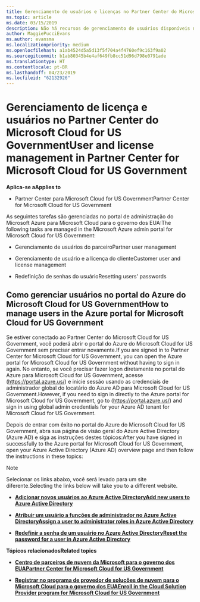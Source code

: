 ```yaml
---
title: Gerenciamento de usuários e licenças no Partner Center do Microsoft Cloud for US Government | Partner Center do Microsoft Cloud for US Government
ms.topic: article
ms.date: 03/15/2019
description: Não há recursos de gerenciamento de usuários disponíveis no Partner Center do Microsoft Cloud for US Government para atender aos requisitos nacionais, regionais e específicos do setor que regem a coleta e o uso de dados das pessoas. Em vez disso, adicione e gerencie usuários no portal do Azure do Microsoft Cloud for US Government.
author: MaggiePucciEvans
ms.author: evansma
ms.localizationpriority: medium
ms.openlocfilehash: a1ab4524d5a5d13f5f704a4f4760ef9c163f9a02
ms.sourcegitcommit: b1ab80345b4e4af649fb8cc51d96d798e0791ade
ms.translationtype: HT
ms.contentlocale: pt-BR
ms.lasthandoff: 04/23/2019
ms.locfileid: "62132926"
---
```

# <a name="user-and-license-management-in-partner-center-for-microsoft-cloud-for-us-government"></a><span data-ttu-id="e933b-104">Gerenciamento de licença e usuários no Partner Center do Microsoft Cloud for US Government</span><span class="sxs-lookup"><span data-stu-id="e933b-104">User and license management in Partner Center for Microsoft Cloud for US Government</span></span>

<span data-ttu-id="e933b-105">**Aplica-se a**</span><span class="sxs-lookup"><span data-stu-id="e933b-105">**Applies to**</span></span>

-  <span data-ttu-id="e933b-106">Partner Center para Microsoft Cloud for US Government</span><span class="sxs-lookup"><span data-stu-id="e933b-106">Partner Center for Microsoft Cloud for US Government</span></span>

<span data-ttu-id="e933b-107">As seguintes tarefas são gerenciadas no portal de administração do Microsoft Azure para Microsoft Cloud para o governo dos EUA:</span><span class="sxs-lookup"><span data-stu-id="e933b-107">The following tasks are managed in the Microsoft Azure admin portal for Microsoft Cloud for US Government:</span></span>

- <span data-ttu-id="e933b-108">Gerenciamento de usuários do parceiro</span><span class="sxs-lookup"><span data-stu-id="e933b-108">Partner user management</span></span>

- <span data-ttu-id="e933b-109">Gerenciamento de usuário e a licença do cliente</span><span class="sxs-lookup"><span data-stu-id="e933b-109">Customer user and license management</span></span>

- <span data-ttu-id="e933b-110">Redefinição de senhas do usuário</span><span class="sxs-lookup"><span data-stu-id="e933b-110">Resetting users' passwords</span></span>


## <a name="how-to-manage-users-in-the-azure-portal-for-microsoft-cloud-for-us-government"></a><span data-ttu-id="e933b-111">Como gerenciar usuários no portal do Azure do Microsoft Cloud for US Government</span><span class="sxs-lookup"><span data-stu-id="e933b-111">How to manage users in the Azure portal for Microsoft Cloud for US Government</span></span>

<span data-ttu-id="e933b-112">Se estiver conectado ao Partner Center do Microsoft Cloud for US Government, você poderá abrir o portal do Azure do Microsoft Cloud for US Government sem precisar entrar novamente.</span><span class="sxs-lookup"><span data-stu-id="e933b-112">If you are signed in to Partner Center for Microsoft Cloud for US Government, you can open the Azure portal for Microsoft Cloud for US Government without having to sign in again.</span></span> <span data-ttu-id="e933b-113">No entanto, se você precisar fazer logon diretamente no portal do Azure para Microsoft Cloud for US Government, acesse (https://portal.azure.us/) e inicie sessão usando as credenciais de administrador global do locatário do Azure AD para Microsoft Cloud for US Government.</span><span class="sxs-lookup"><span data-stu-id="e933b-113">However, if you need to sign in directly to the Azure portal for Microsoft Cloud for US Government, go to (https://portal.azure.us/) and sign in using global admin credentials for your Azure AD tenant for Microsoft Cloud for US Government.</span></span>

<span data-ttu-id="e933b-114">Depois de entrar com êxito no portal do Azure do Microsoft Cloud for US Government, abra sua página de visão geral do Azure Active Directory (Azure AD) e siga as instruções destes tópicos:</span><span class="sxs-lookup"><span data-stu-id="e933b-114">After you have signed in successfully to the Azure portal for Microsoft Cloud for US Government, open your Azure Active Directory (Azure AD) overview page and then follow the instructions in these topics:</span></span>

> [!NOTE]  
> <span data-ttu-id="e933b-115">Selecionar os links abaixo, você será levado para um site diferente.</span><span class="sxs-lookup"><span data-stu-id="e933b-115">Selecting the links below will take you to a different website.</span></span> 

-  [<span data-ttu-id="e933b-116">**Adicionar novos usuários ao Azure Active Directory**</span><span class="sxs-lookup"><span data-stu-id="e933b-116">**Add new users to Azure Active Directory**</span></span>](https://docs.microsoft.com/azure/active-directory/active-directory-users-create-azure-portal)

-  [<span data-ttu-id="e933b-117">**Atribuir um usuário a funções de administrador no Azure Active Directory**</span><span class="sxs-lookup"><span data-stu-id="e933b-117">**Assign a user to administrator roles in Azure Active Directory**</span></span>](https://docs.microsoft.com/azure/active-directory/active-directory-users-assign-role-azure-portal)

-  [<span data-ttu-id="e933b-118">**Redefinir a senha de um usuário no Azure Active Directory**</span><span class="sxs-lookup"><span data-stu-id="e933b-118">**Reset the password for a user in Azure Active Directory**</span></span>](https://docs.microsoft.com/azure/active-directory/active-directory-users-reset-password-azure-portal)

<span data-ttu-id="e933b-119">**Tópicos relacionados**</span><span class="sxs-lookup"><span data-stu-id="e933b-119">**Related topics**</span></span>

-  [<span data-ttu-id="e933b-120">**Centro de parceiros de nuvem da Microsoft para o governo dos EUA**</span><span class="sxs-lookup"><span data-stu-id="e933b-120">**Partner Center for Microsoft Cloud for US Government**</span></span>](partner-center-for-microsoft-us-govt-cloud.md)

-  [<span data-ttu-id="e933b-121">**Registrar no programa de provedor de soluções de nuvem para o Microsoft Cloud para o governo dos EUA**</span><span class="sxs-lookup"><span data-stu-id="e933b-121">**Enroll in the Cloud Solution Provider program for Microsoft Cloud for US Government**</span></span>](enroll-in-csp-for-microsoft-us-govt-cloud.md)
